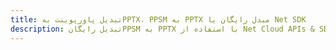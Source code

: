 ---title: تبدیل پاورپوینت بهPPTX، PPSM به PPTX مبدل رایگان یا Net SDKdescription: تبدیل رایگانPPSM به PPTX با استفاده از Net Cloud APIs & SDK. همچنین اسناد Microsoft PowerPoint را در Cloud ایجاد، ویرایش و رندر کنید.---